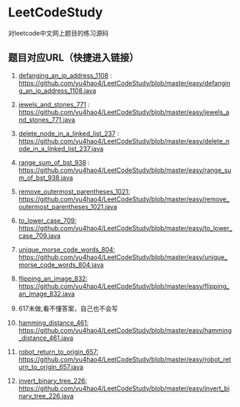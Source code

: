 # LeetCodeStudy

 对leetcode中文网上题目的练习源码
## 题目对应URL（快捷进入链接）

1.  <a href="https://github.com/yu4hao4/LeetCodeStudy/blob/master/easy/defanging_an_ip_address_1108.java">defanging_an_ip_address_1108</a> : 
    <br/>https://github.com/yu4hao4/LeetCodeStudy/blob/master/easy/defanging_an_ip_address_1108.java<br/>

2.  <a href="https://github.com/yu4hao4/LeetCodeStudy/blob/master/easy/jewels_and_stones_771.java">jewels_and_stones_771</a> : 
    <br/>https://github.com/yu4hao4/LeetCodeStudy/blob/master/easy/jewels_and_stones_771.java<br/>

3.  <a href="https://github.com/yu4hao4/LeetCodeStudy/blob/master/easy/delete_node_in_a_linked_list_237.java">delete_node_in_a_linked_list_237</a> : 
    <br/>https://github.com/yu4hao4/LeetCodeStudy/blob/master/easy/delete_node_in_a_linked_list_237.java<br/>

4.  <a href="https://github.com/yu4hao4/LeetCodeStudy/blob/master/easy/range_sum_of_bst_938.java">range_sum_of_bst_938</a> : 
    <br/>
    https://github.com/yu4hao4/LeetCodeStudy/blob/master/easy/range_sum_of_bst_938.java<br/>
    
5.  <a href="https://github.com/yu4hao4/LeetCodeStudy/blob/master/easy/remove_outermost_parentheses_1021.java">remove_outermost_parentheses_1021: </a>
    <br/>
    https://github.com/yu4hao4/LeetCodeStudy/blob/master/easy/remove_outermost_parentheses_1021.java<br/>
    
6.  <a href="https://github.com/yu4hao4/LeetCodeStudy/blob/master/easy/to_lower_case_709.java">to_lower_case_709: </a>
    <br/>
    https://github.com/yu4hao4/LeetCodeStudy/blob/master/easy/to_lower_case_709.java<br/>
    
7.  <a href="https://github.com/yu4hao4/LeetCodeStudy/blob/master/easy/unique_morse_code_words_804.java">unique_morse_code_words_804: </a>
    <br/>
    https://github.com/yu4hao4/LeetCodeStudy/blob/master/easy/unique_morse_code_words_804.java<br/>
    
8.  <a href="https://github.com/yu4hao4/LeetCodeStudy/blob/master/easy/flipping_an_image_832.java">flipping_an_image_832: </a>
    <br/>
    https://github.com/yu4hao4/LeetCodeStudy/blob/master/easy/flipping_an_image_832.java<br/>
    
9.  617未做,看不懂答案，自己也不会写

10. <a href="https://github.com/yu4hao4/LeetCodeStudy/blob/master/easy/hamming_distance_461.java">hamming_distance_461: </a>
    <br/>
    https://github.com/yu4hao4/LeetCodeStudy/blob/master/easy/hamming_distance_461.java<br/>
    
11. <a href="https://github.com/yu4hao4/LeetCodeStudy/blob/master/easy/robot_return_to_origin_657.java">robot_return_to_origin_657: </a>
    <br/>
    https://github.com/yu4hao4/LeetCodeStudy/blob/master/easy/robot_return_to_origin_657.java<br/>
12. <a href="https://github.com/yu4hao4/LeetCodeStudy/blob/master/easy/invert_binary_tree_226.java">invert_binary_tree_226: </a>
    <br/>
    https://github.com/yu4hao4/LeetCodeStudy/blob/master/easy/invert_binary_tree_226.java<br/>
